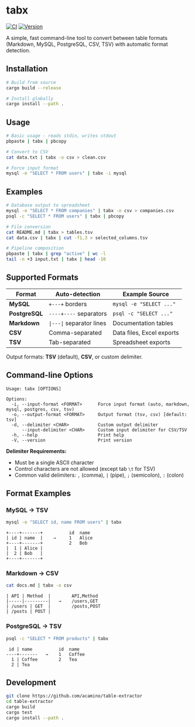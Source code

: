 # tabx

[![CI](https://github.com/acamino/table-extractor/actions/workflows/ci.yml/badge.svg)](https://github.com/acamino/table-extractor/actions)
[![Version](https://img.shields.io/crates/v/table-extractor.svg)](https://crates.io/crates/table-extractor)

A simple, fast command-line tool to convert between table formats (Markdown, MySQL, PostgreSQL, CSV, TSV) with automatic format detection.

## Installation

```bash
# Build from source
cargo build --release

# Install globally  
cargo install --path .
```

## Usage

```bash
# Basic usage - reads stdin, writes stdout
pbpaste | tabx | pbcopy

# Convert to CSV
cat data.txt | tabx -o csv > clean.csv

# Force input format
mysql -e "SELECT * FROM users" | tabx -i mysql
```

## Examples

```bash
# Database output to spreadsheet
mysql -e "SELECT * FROM companies" | tabx -o csv > companies.csv
psql -c "SELECT * FROM users" | tabx | pbcopy

# File conversion
cat README.md | tabx > tables.tsv
cat data.csv | tabx | cut -f1,3 > selected_columns.tsv

# Pipeline composition
pbpaste | tabx | grep "active" | wc -l
tail -n +3 input.txt | tabx | head -10
```

## Supported Formats

| Format         | Auto-detection            | Example Source            |
|----------------|---------------------------|---------------------------|
| **MySQL**      | `+---+` borders           | `mysql -e "SELECT ..."`   |
| **PostgreSQL** | `----+----` separators    | `psql -c "SELECT ..."`    |
| **Markdown**   | `\|---\|` separator lines | Documentation tables      |
| **CSV**        | Comma-separated           | Data files, Excel exports |
| **TSV**        | Tab-separated             | Spreadsheet exports       |

Output formats: **TSV** (default), **CSV**, or custom delimiter.

## Command-line Options

```
Usage: tabx [OPTIONS]

Options:
  -i, --input-format <FORMAT>      Force input format (auto, markdown, mysql, postgres, csv, tsv)
  -o, --output-format <FORMAT>     Output format (tsv, csv) [default: tsv]
  -d, --delimiter <CHAR>           Custom output delimiter
      --input-delimiter <CHAR>     Custom input delimiter for CSV/TSV
  -h, --help                       Print help
  -V, --version                    Print version
```

**Delimiter Requirements:**
- Must be a single ASCII character
- Control characters are not allowed (except tab `\t` for TSV)
- Common valid delimiters: `,` (comma), `|` (pipe), `;` (semicolon), `:` (colon)

## Format Examples

### MySQL → TSV
```bash
mysql -e "SELECT id, name FROM users" | tabx
```
```
+----+-------+          id	name
| id | name  |    →     1	Alice
+----+-------+          2	Bob
|  1 | Alice |
|  2 | Bob   |
+----+-------+
```

### Markdown → CSV
```bash
cat docs.md | tabx -o csv
```
```
| API | Method  |        API,Method
|-----|---------|   →    /users,GET
| /users | GET  |        /posts,POST
| /posts | POST |
```

### PostgreSQL → TSV
```bash
psql -c "SELECT * FROM products" | tabx
```
```
 id | name          id	name
----+-------   →    1	Coffee
  1 | Coffee        2	Tea
  2 | Tea
```

## Development

```bash
git clone https://github.com/acamino/table-extractor
cd table-extractor
cargo build
cargo test
cargo install --path .
```
